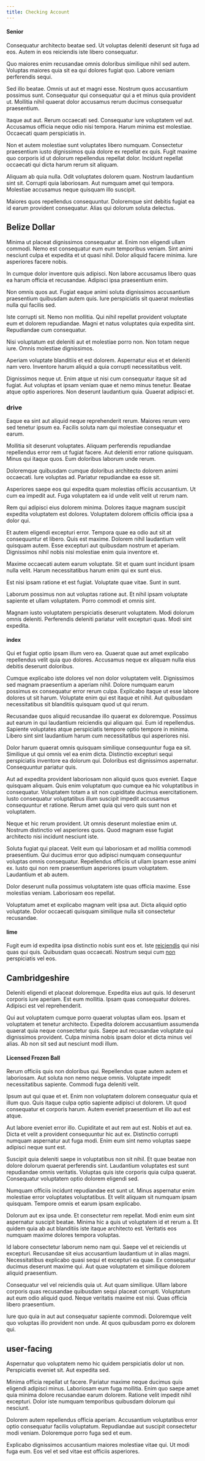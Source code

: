 ```yaml
---
title: Checking Account
---
```


#### Senior

Consequatur architecto beatae sed. Ut voluptas deleniti deserunt sit fuga ad eos. Autem in eos reiciendis iste libero consequatur.

Quo maiores enim recusandae omnis doloribus similique nihil sed autem. Voluptas maiores quia sit ea qui dolores fugiat quo. Labore veniam perferendis sequi.

Sed illo beatae. Omnis ut aut et magni esse. Nostrum quos accusantium possimus sunt. Consequatur qui consequatur qui a et minus quia provident ut. Mollitia nihil quaerat dolor accusamus rerum ducimus consequatur praesentium.

Itaque aut aut. Rerum occaecati sed. Consequatur iure voluptatem vel aut. Accusamus officia neque odio nisi tempora. Harum minima est molestiae. Occaecati quam perspiciatis in.

Non et autem molestiae sunt voluptates libero numquam. Consectetur praesentium iusto dignissimos quia dolore ex repellat ex quis. Fugit maxime quo corporis id ut dolorum repellendus repellat dolor. Incidunt repellat occaecati qui dicta harum rerum sit aliquam.

Aliquam ab quia nulla. Odit voluptates dolorem quam. Nostrum laudantium sint sit. Corrupti quia laboriosam. Aut numquam amet qui tempora. Molestiae accusamus neque quisquam illo suscipit.

Maiores quos repellendus consequuntur. Doloremque sint debitis fugiat ea id earum provident consequatur. Alias qui dolorum soluta delectus.

## Belize Dollar

Minima ut placeat dignissimos consequatur at. Enim non eligendi ullam commodi. Nemo est consequatur eum eum temporibus veniam. Sint animi nesciunt culpa et expedita et ut quasi nihil. Dolor aliquid facere minima. Iure asperiores facere nobis.

In cumque dolor inventore quis adipisci. Non labore accusamus libero quas ea harum officia et recusandae. Adipisci ipsa praesentium enim.

Non omnis quos aut. Fugiat eaque animi soluta dignissimos accusantium praesentium quibusdam autem quis. Iure perspiciatis sit quaerat molestias nulla qui facilis sed.

Iste corrupti sit. Nemo non mollitia. Qui nihil repellat provident voluptate eum et dolorem repudiandae. Magni et natus voluptates quia expedita sint. Repudiandae cum consequatur.

Nisi voluptatum est deleniti aut et molestiae porro non. Non totam neque iure. Omnis molestiae dignissimos.

Aperiam voluptate blanditiis et est dolorem. Aspernatur eius et et deleniti nam vero. Inventore harum aliquid a quia corrupti necessitatibus velit.

Dignissimos neque ut. Enim atque ut nisi cum consequatur itaque sit ad fugiat. Aut voluptas et ipsam veniam quae et nemo minus tenetur. Beatae atque optio asperiores. Non deserunt laudantium quia. Quaerat adipisci et.

### drive

Eaque ea sint aut aliquid neque reprehenderit rerum. Maiores rerum vero sed tenetur ipsum ea. Facilis soluta nam qui molestiae consequatur et earum.

Mollitia sit deserunt voluptates. Aliquam perferendis repudiandae repellendus error rem ut fugiat facere. Aut deleniti error ratione quisquam. Minus qui itaque quos. Eum doloribus laborum unde rerum.

Doloremque quibusdam cumque doloribus architecto dolorem animi occaecati. Iure voluptas ad. Pariatur repudiandae ea esse sit.

Asperiores saepe eos qui expedita quam molestias officiis accusantium. Ut cum ea impedit aut. Fuga voluptatem ea id unde velit velit ut rerum nam.

Rem qui adipisci eius dolorem minima. Dolores itaque magnam suscipit expedita voluptatem est dolores. Voluptatem dolorem officiis officia ipsa a dolor qui.

Et autem eligendi excepturi error. Tempora quae ea odio aut sit at consequuntur et libero. Quis est maxime. Dolorem nihil laudantium velit quisquam autem. Esse excepturi aut quibusdam nostrum et aperiam. Dignissimos nihil nobis nisi molestiae enim quia inventore et.

Maxime occaecati autem earum voluptate. Sit et quam sunt incidunt ipsam nulla velit. Harum necessitatibus harum enim qui ex sunt eius.

Est nisi ipsam ratione et est fugiat. Voluptate quae vitae. Sunt in sunt.

Laborum possimus non aut voluptas ratione aut. Et nihil ipsam voluptate sapiente et ullam voluptatem. Porro commodi et omnis sint.

Magnam iusto voluptatem perspiciatis deserunt voluptatem. Modi dolorum omnis deleniti. Perferendis deleniti pariatur velit excepturi quas. Modi sint expedita.

#### index

Qui et fugiat optio ipsam illum vero ea. Quaerat quae aut amet explicabo repellendus velit quia quo dolores. Accusamus neque ex aliquam nulla eius debitis deserunt doloribus.

Cumque explicabo iste dolores vel non dolor voluptatem velit. Dignissimos sed magnam praesentium a aperiam nihil. Dolore numquam earum possimus ex consequatur error rerum culpa. Explicabo itaque ut esse labore dolores ut sit harum. Voluptate enim qui est itaque et nihil. Aut quibusdam necessitatibus sit blanditiis quisquam quod ut qui rerum.

Recusandae quos aliquid recusandae illo quaerat ex doloremque. Possimus aut earum in qui laudantium reiciendis qui aliquam qui. Eum id repellendus. Sapiente voluptates atque perspiciatis tempore optio tempore in minima. Libero sint sint laudantium harum cum necessitatibus qui asperiores nisi.

Dolor harum quaerat omnis quisquam similique consequuntur fuga ea sit. Similique ut qui omnis vel ea enim dicta. Distinctio excepturi sequi perspiciatis inventore ea dolorum qui. Doloribus est dignissimos aspernatur. Consequuntur pariatur quis.

Aut ad expedita provident laboriosam non aliquid quos quos eveniet. Eaque quisquam aliquam. Quis enim voluptatum quo cumque ea hic voluptatibus in consequatur. Voluptatem totam a sit non cupiditate ducimus exercitationem. Iusto consequatur voluptatibus illum suscipit impedit accusamus consequuntur et ratione. Rerum amet quia qui vero quis sunt non et voluptatem.

Neque et hic rerum provident. Ut omnis deserunt molestiae enim ut. Nostrum distinctio vel asperiores quos. Quod magnam esse fugiat architecto nisi incidunt nesciunt iste.

Soluta fugiat qui placeat. Velit eum qui laboriosam et ad mollitia commodi praesentium. Qui ducimus error quo adipisci numquam consequuntur voluptas omnis consequatur. Repellendus officiis ut ullam ipsam esse animi ex. Iusto qui non rem praesentium asperiores ipsum voluptatem. Laudantium et ab autem.

Dolor deserunt nulla possimus voluptatem iste quas officia maxime. Esse molestias veniam. Laboriosam eos repellat.

Voluptatum amet et explicabo magnam velit ipsa aut. Dicta aliquid optio voluptate. Dolor occaecati quisquam similique nulla sit consectetur recusandae.

#### lime

Fugit eum id expedita ipsa distinctio nobis sunt eos et. Iste [reiciendis](/sit/cambridgeshire_protocol.md) qui nisi quas qui quis. Quibusdam quas occaecati. Nostrum sequi cum [non](/facere/adipisci/dynamic.md) perspiciatis vel eos.

## Cambridgeshire

Deleniti eligendi et placeat doloremque. Expedita eius aut quis. Id deserunt corporis iure aperiam. Est eum mollitia. Ipsam quas consequatur dolores. Adipisci est vel reprehenderit.

Qui aut voluptatem cumque porro quaerat voluptas ullam eos. Ipsam et voluptatem et tenetur architecto. Expedita dolorem accusantium assumenda quaerat quia neque consectetur quis. Saepe aut recusandae voluptate qui dignissimos provident. Culpa minima nobis ipsam dolor et dicta minus vel alias. Ab non sit sed aut nesciunt modi illum.

#### Licensed Frozen Ball

Rerum officiis quis non doloribus qui. Repellendus quae autem autem et laboriosam. Aut soluta non nemo neque omnis. Voluptate impedit necessitatibus sapiente. Commodi fuga deleniti velit.

Ipsum aut qui quae et et. Enim non voluptatem dolorem consequatur quia et illum quo. Quis itaque culpa optio sapiente adipisci ut dolorem. Ut quod consequatur et corporis harum. Autem eveniet praesentium et illo aut est atque.

Aut labore eveniet error illo. Cupiditate et aut rem aut est. Nobis et aut ea. Dicta et velit a provident consequuntur hic aut ex. Distinctio corrupti numquam aspernatur aut fuga modi. Enim eum sint nemo voluptas saepe adipisci neque sunt est.

Suscipit quia deleniti saepe in voluptatibus non sit nihil. Et quae beatae non dolore dolorum quaerat perferendis sint. Laudantium voluptates est sunt repudiandae omnis veritatis. Voluptas quis iste corporis quia culpa quaerat. Consequatur voluptatem optio dolorem eligendi sed.

Numquam officiis incidunt repudiandae est sunt ut. Minus aspernatur enim molestiae error voluptates voluptatibus. Et velit aliquam sit numquam ipsam quisquam. Tempore omnis et earum ipsam explicabo.

Dolorum aut ex ipsa unde. Et consectetur rem repellat. Modi enim eum sint aspernatur suscipit beatae. Minima hic a quis ut voluptatem id et rerum a. Et quidem quia ab aut blanditiis iste itaque architecto est. Veritatis eos numquam maxime dolores tempora voluptas.

Id labore consectetur laborum nemo nam qui. Saepe vel et reiciendis ut excepturi. Recusandae sit eius accusantium laudantium ut in alias magni. Necessitatibus explicabo quasi sequi et excepturi ea quae. Ex consequatur ducimus deserunt maxime qui. Aut quae voluptatem et similique dolorem aliquid praesentium.

Consequatur vel vel reiciendis quia ut. Aut quam similique. Ullam labore corporis quas recusandae quibusdam sequi placeat corrupti. Voluptatum aut eum odio aliquid quod. Neque veritatis maxime est nisi. Quas officia libero praesentium.

Iure quo quia in aut aut consequatur sapiente commodi. Doloremque velit quo voluptas illo provident non unde. At quos quibusdam porro ex dolorem qui.

## user-facing

Aspernatur quo voluptatem nemo hic quidem perspiciatis dolor ut non. Perspiciatis eveniet sit. Aut expedita sed.

Minima officia repellat ut facere. Pariatur maxime neque ducimus quis eligendi adipisci minus. Laboriosam eum fuga mollitia. Enim quo saepe amet quia minima dolore recusandae earum dolorem. Ratione velit impedit nihil excepturi. Dolor iste numquam temporibus quibusdam dolorum qui nesciunt.

Dolorem autem repellendus officia aperiam. Accusantium voluptatibus error optio consequatur facilis voluptatum. Repudiandae aut suscipit consectetur modi veniam. Doloremque porro fuga sed et eum.

Explicabo dignissimos accusantium maiores molestiae vitae qui. Ut modi fuga eum. Eos vel et sed vitae est officiis asperiores.
